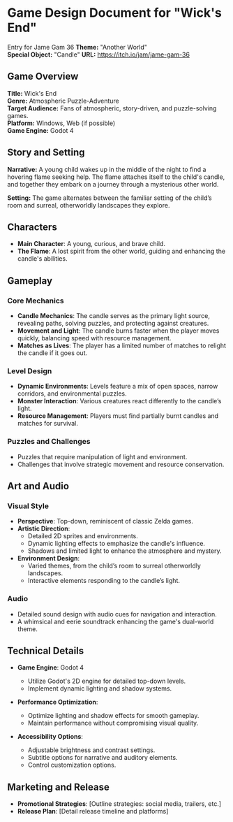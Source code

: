 # Game Design Document for "Wick's End"

Entry for Jame Gam 36
**Theme:** "Another World"  
**Special Object:** "Candle"
**URL:** <https://itch.io/jam/jame-gam-36>

## Game Overview
**Title:** Wick's End  
**Genre:** Atmospheric Puzzle-Adventure  
**Target Audience:** Fans of atmospheric, story-driven, and puzzle-solving games.  
**Platform:** Windows, Web (if possible)  
**Game Engine:** Godot 4

## Story and Setting
**Narrative:** A young child wakes up in the middle of the night to find a hovering flame seeking help. The flame attaches itself to the child's candle, and together they embark on a journey through a mysterious other world.

**Setting:** The game alternates between the familiar setting of the child’s room and surreal, otherworldly landscapes they explore.

## Characters
- **Main Character**: A young, curious, and brave child.
- **The Flame**: A lost spirit from the other world, guiding and enhancing the candle's abilities.

## Gameplay
### Core Mechanics
- **Candle Mechanics**: The candle serves as the primary light source, revealing paths, solving puzzles, and protecting against creatures.
- **Movement and Light**: The candle burns faster when the player moves quickly, balancing speed with resource management.
- **Matches as Lives**: The player has a limited number of matches to relight the candle if it goes out.

### Level Design
- **Dynamic Environments**: Levels feature a mix of open spaces, narrow corridors, and environmental puzzles.
- **Monster Interaction**: Various creatures react differently to the candle’s light.
- **Resource Management**: Players must find partially burnt candles and matches for survival.

### Puzzles and Challenges
- Puzzles that require manipulation of light and environment.
- Challenges that involve strategic movement and resource conservation.

## Art and Audio
### Visual Style
- **Perspective**: Top-down, reminiscent of classic Zelda games.
- **Artistic Direction**:
  - Detailed 2D sprites and environments.
  - Dynamic lighting effects to emphasize the candle's influence.
  - Shadows and limited light to enhance the atmosphere and mystery.
- **Environment Design**:
  - Varied themes, from the child’s room to surreal otherworldly landscapes.
  - Interactive elements responding to the candle’s light.

### Audio
- Detailed sound design with audio cues for navigation and interaction.
- A whimsical and eerie soundtrack enhancing the game's dual-world theme.

## Technical Details
- **Game Engine**: Godot 4
  - Utilize Godot's 2D engine for detailed top-down levels.
  - Implement dynamic lighting and shadow systems.

- **Performance Optimization**: 
  - Optimize lighting and shadow effects for smooth gameplay.
  - Maintain performance without compromising visual quality.

- **Accessibility Options**: 
  - Adjustable brightness and contrast settings.
  - Subtitle options for narrative and auditory elements.
  - Control customization options.

## Marketing and Release
- **Promotional Strategies**: [Outline strategies: social media, trailers, etc.]
- **Release Plan**: [Detail release timeline and platforms]
